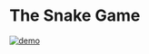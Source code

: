 # The Snake Game

[![demo](https://asciinema.org/a/UL23rc4XE1Nn6xkM8VD2hYyaQ.png)](https://asciinema.org/a/UL23rc4XE1Nn6xkM8VD2hYyaQ?autoplay=1) 

